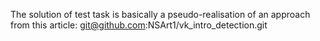 The solution of test task is basically a pseudo-realisation of an approach from this article:
git@github.com:NSArt1/vk_intro_detection.git